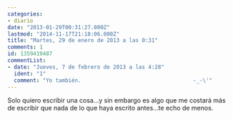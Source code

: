 ```yaml
---
categories:
- diario
date: "2013-01-29T00:31:27.000Z"
lastmod: "2014-11-17T21:18:06.000Z"
title: "Martes, 29 de enero de 2013 a las 0:31"
comments: 1
id: 1359419487
commentList:
- date: "Jueves, 7 de febrero de 2013 a las 4:28"
  ident: "1"
  comment: "Yo también.                                   -_-\'"
---
```


Solo quiero escribir una cosa...y sin embargo es algo que me costará más de escribir que nada de lo que haya escrito antes...te echo de menos.